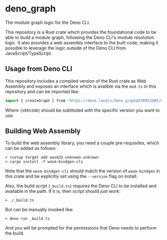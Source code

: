 # deno_graph

The module graph logic for the Deno CLI.

This repository is a Rust crate which provides the foundational code to be able
to build a module graph, following the Deno CLI's module resolution logic. It
also provides a web assembly interface to the built code, making it possible to
leverage the logic outside of the Deno CLI from JavaScript/TypeScript.

## Usage from Deno CLI

This repository includes a compiled version of the Rust crate as Web Assembly
and exposes an interface which is availble via the `mod.ts` in this repository
and can be imported like:

```js
import { createGraph } from "https://deno.land/x/deno_graph@{VERSION}/mod.ts";
```

Where `{VERSION}` should be subtituted with the specific version you want to
use.

## Building Web Assembly

To build the web assembly library, you need a couple pre-requisites, which can
be added as follows:

```
> rustup target add wasm32-unknown-unknown
> cargo install -f wasm-bindgen-cli
```

Note that the `wasm-bindgen-cli` should match the version of `wasm-bindgen` in
this crate and be explicitly set using the `--version` flag on install.

Also, the build script (`_build.ts`) requires the Deno CLI to be installed and
available in the path. If it is, then script should _just work_:

```
> ./_build.ts
```

But can be manually invoked like:

```
> deno run _build.ts
```

And you will be prompted for the permissions that Deno needs to perform the
build.
